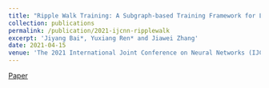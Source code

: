 ```yaml
---
title: "Ripple Walk Training: A Subgraph-based Training Framework for Large and Deep Graph Neural Network"
collection: publications
permalink: /publication/2021-ijcnn-ripplewalk
excerpt: 'Jiyang Bai*, Yuxiang Ren* and Jiawei Zhang'
date: 2021-04-15
venue: 'The 2021 International Joint Conference on Neural Networks (IJCNN '21), Virtual Event, July 18-22'
---
```

[Paper](http://yuxiangren.github.io/files/RippleWalk2021.pdf)



